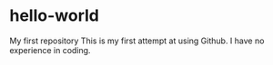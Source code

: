 # hello-world
My first repository
This is my first attempt at using Github.  I have no experience in coding.
